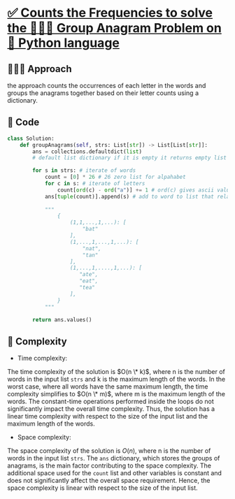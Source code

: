 # [✅ Counts the Frequencies to solve the 🧑🏻‍💻 Group Anagram Problem on 🐍 Python language](https://leetcode.com/problems/group-anagrams/solutions/3587269/counts-the-frequencies-to-solve-the-group-anagram-problem-on-python-language/)

## 🧑🏻‍💻 Approach
<!-- Describe your approach to solving the problem. -->
the approach counts the occurrences of each letter in the words and groups the anagrams together based on their letter counts using a dictionary.

## 🔐 Code

``` python
class Solution:
    def groupAnagrams(self, strs: List[str]) -> List[List[str]]:
        ans = collections.defaultdict(list) 
        # default list dictionary if it is empty it returns empty list

        for s in strs: # iterate of words
            count = [0] * 26 # 26 zero list for alpahabet
            for c in s: # iterate of letters
                count[ord(c) - ord("a")] += 1 # ord(c) gives ascii value 
            ans[tuple(count)].append(s) # add to word to list that related with key ()whic is count list)
           
            """
                {
                    (1,1,...,1,...): [
                        "bat"
                    ],
                    (1,...,1,...,1,...): [
                        "nat",
                        "tan"
                    ],
                    (1,...,1,....,1,...): [
                       "ate",
                       "eat",
                       "tea"
                    ],
                }
            """

        return ans.values()
```

## 🧩 Complexity

- Time complexity:
<!-- Add your time complexity here, e.g. $O(n)$ -->
The time complexity of the solution is $O(n \* k)$, where n is the number of words in the input list `strs` and k is the maximum length of the words. In the worst case, where all words have the same maximum length, the time complexity simplifies to $O(n \* m)$, where m is the maximum length of the words. The constant-time operations performed inside the loops do not significantly impact the overall time complexity. Thus, the solution has a linear time complexity with respect to the size of the input list and the maximum length of the words.

- Space complexity:
<!-- Add your space complexity here, e.g. $O(n)$ -->
The space complexity of the solution is $O(n)$, where n is the number of words in the input list `strs`. The `ans` dictionary, which stores the groups of anagrams, is the main factor contributing to the space complexity. The additional space used for the `count` list and other variables is constant and does not significantly affect the overall space requirement. Hence, the space complexity is linear with respect to the size of the input list.
